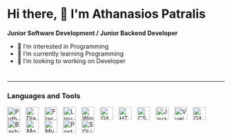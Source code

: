 # Hi there, 👋 I'm Athanasios Patralis

**Junior Software Development / Junior Backend Developer**

- 👀 I’m interested in Programming
- 🌱 I’m currently learning Programming
- 💞️ I’m looking to working on Developer

#

---
### Languages and Tools
<img src="https://cdn.jsdelivr.net/gh/devicons/devicon/icons/python/python-original.svg" alt="Python" width="30px" align="left" style="padding-right: 10px;" />
<img src="https://cdn.jsdelivr.net/gh/devicons/devicon/icons/django/django-plain.svg" alt="Django" width="30px" align="left" style="padding-right: 10px;" />
<img src="https://cdn.jsdelivr.net/gh/devicons/devicon/icons/flask/flask-original.svg" alt="Flask" width="30px" align="left" style="padding-right: 10px;" />
<!--
<img src="https://cdn.jsdelivr.net/gh/devicons/icons/php/php-original.svg" alt="PHP" width="40px" align="left" style="padding-right: 10px;" />
<img src="https://cdn.jsdelivr.net/gh/devicons/icons/laravel/laravel-plain-wordmark.svg" alt="Laravel" width="40px" align="left" style="padding-right: 10px;" />
<img src="https://cdn.jsdelivr.net/gh/devicons/icons/symfony/symfony-original.svg" alt="Symfony" width="40px" align="left" style="padding-right: 10px;" />
<img src="https://cdn.jsdelivr.net/gh/devicons/devicon/icons/ruby/ruby-original.svg" alt="Ruby" width="40px" align="left" style="padding-right: 10px;" />
<img src="https://cdn.jsdelivr.net/gh/devicons/devicon/icons/rails/rails-original-wordmark.svg" alt="Rails" width="40px" align="left" style="padding-right: 10px;" />
-->
<img src="https://cdn.jsdelivr.net/gh/devicons/devicon/icons/linux/linux-original.svg" alt="Linux" width="30px" align="left" style="padding-right: 10px;" />
<img src="https://cdn.jsdelivr.net/gh/devicons/devicon/icons/windows8/windows8-original.svg" alt="Windows" width="30px" align="left" style="padding-right: 10px;" />
<img src="https://cdn.jsdelivr.net/gh/devicons/devicon/icons/git/git-original.svg" alt="Git" width="30px" align="left" style="padding-right: 10px;" />
<img src="https://cdn.jsdelivr.net/gh/devicons/devicon/icons/html5/html5-original.svg" alt="HTML5" width="30px" align="left" style="padding-right: 10px;" />
<img src="https://cdn.jsdelivr.net/gh/devicons/devicon/icons/css3/css3-original.svg" alt="CSS3" width="30px" align="left" style="padding-right: 10px;" />
<img src="https://cdn.jsdelivr.net/gh/devicons/devicon/icons/javascript/javascript-original.svg" alt="JavaScript" width="30px" align="left" style="padding-right: 10px;" />
<!-- 
  <img src="https://cdn.jsdelivr.net/gh/devicons/icons/bootstrap/bootstrap-original.svg" alt="Bootstrap" width="30px" align="left" style="padding-right: 10px;" />
-->
<img src="https://cdn.jsdelivr.net/gh/devicons/devicon/icons/vuejs/vuejs-original-wordmark.svg" alt="Vuejs" width="30px" align="left" style="padding-right: 10px;" />
<img src="https://cdn.jsdelivr.net/gh/devicons/devicon/icons/github/github-original.svg" alt="GitHub" width="30px" align="left" style="padding-right: 10px;" />
<!-- 
  <img src="https://cdn.jsdelivr.net/gh/devicons/devicon/icons/gitlab/gitlab-original.svg" alt="GitLab" width="30px" align="left" style="padding-right: 10px;" />
-->
<img src="https://cdn.jsdelivr.net/gh/devicons/devicon/icons/bash/bash-original.svg" alt="Bash" width="30px" align="left" style="padding-right: 10px;" />
<img src="https://cdn.jsdelivr.net/gh/devicons/devicon/icons/mongodb/mongodb-original-wordmark.svg" alt="MongoDB" width="30px" align="left" style="padding-right: 10px;" />
<img src="https://cdn.jsdelivr.net/gh/devicons/devicon/icons/mysql/mysql-original-wordmark.svg" alt="MySQL" width="30px" align="left" style="padding-right: 10px;" />
<img src="https://cdn.jsdelivr.net/gh/devicons/devicon/icons/postgresql/postgresql-original-wordmark.svg" alt="PostgreSQL" width="30px" align="left" style="padding-right: 10px;" />
<img src="https://cdn.jsdelivr.net/gh/devicons/devicon/icons/sqlite/sqlite-original-wordmark.svg" alt="SQLite" width="30px" align="left" style="padding-right: 10px;" />
<!--
  <img src="https://cdn.jsdelivr.net/gh/devicons/devicon/icons/trello/trello-plain-wordmark.svg" alt="Trello" width="30px" align="left" style="padding-right: 10px;" />
  <img src="https://cdn.jsdelivr.net/gh/devicons/devicon/icons/vscode/vscode-original-wordmark.svg" alt="VSCode" width="30px" align="left" style="padding-right: 10px;" />
-->
<br />

# 
